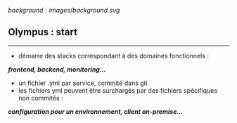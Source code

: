 $background:images/background.svg$
## Olympus : start
---
* démarre des stacks correspondant à des domaines fonctionnels :  

***frontend, backend, monitoring...***
* un fichier .yml par service, commité dans git
* les fichiers yml peuvent être surchargés par des fichiers spécifiques non commités :  

 ***configuration pour un environnement, client on-premise...***

